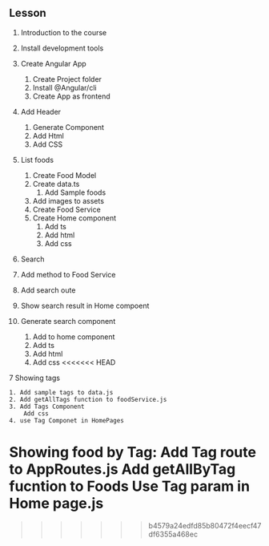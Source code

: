 ## Lesson 
1. Introduction to the course
2. Install development tools
3. Create Angular App
   1. Create Project folder
   2. Install @Angular/cli
   3. Create App as frontend
4. Add Header
    1. Generate Component
    2. Add Html
    3. Add CSS

5. List foods
    1. Create Food Model
    2. Create data.ts
        1. Add Sample foods
    3. Add images to assets
    4. Create Food Service
    5. Create Home component
        1. Add ts
        2. Add html
        3. Add css
        
6. Search
  1. Add method to Food Service
  2. Add search oute
  3. Show search result in Home compoent
  4. Generate search component
      1. Add to home component
      2. Add ts
      3. Add html
      4. Add css
<<<<<<< HEAD


7 Showing tags

    1. Add sample tags to data.js
    2. Add getAllTags function to foodService.js
    3. Add Tags Component
        Add css
    4. use Tag Componet in HomePages

  Showing food by Tag:
    Add Tag route to AppRoutes.js
    Add getAllByTag fucntion to Foods
    Use Tag param in Home page.js
=======
>>>>>>> b4579a24edfd85b80472f4eecf47df6355a468ec
      
